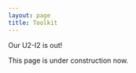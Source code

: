 ```yaml
---
layout: page
title: Toolkit
---
```


<p class="message">
Our U2-I2 is out! 
</p>

This page is under construction now.
